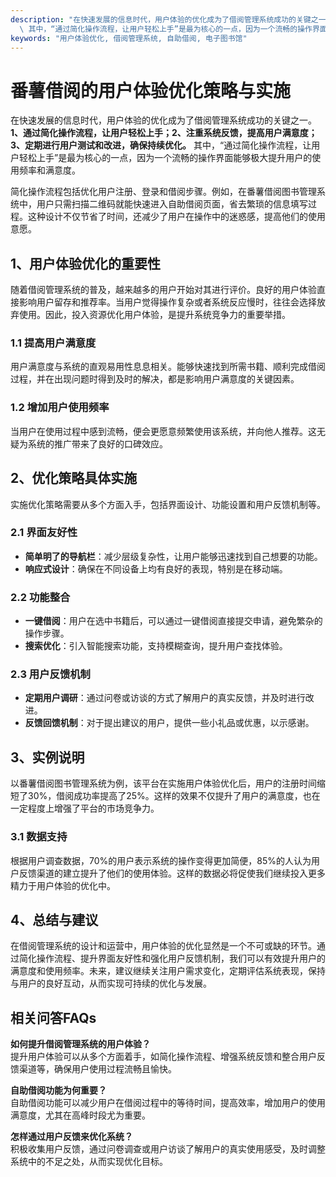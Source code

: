 ```yaml
---
description: "在快速发展的信息时代，用户体验的优化成为了借阅管理系统成功的关键之一。**1、通过简化操作流程，让用户轻松上手；2、注重系统反馈，提高用户满意度；3、定期进行用户测试和改进，确保持续优化。**\
  \ 其中，“通过简化操作流程，让用户轻松上手”是最为核心的一点，因为一个流畅的操作界面能够极大提升用户的使用频率和满意度。"
keywords: "用户体验优化, 借阅管理系统, 自助借阅, 电子图书馆"
---
```

# 番薯借阅的用户体验优化策略与实施

在快速发展的信息时代，用户体验的优化成为了借阅管理系统成功的关键之一。**1、通过简化操作流程，让用户轻松上手；2、注重系统反馈，提高用户满意度；3、定期进行用户测试和改进，确保持续优化。** 其中，“通过简化操作流程，让用户轻松上手”是最为核心的一点，因为一个流畅的操作界面能够极大提升用户的使用频率和满意度。

简化操作流程包括优化用户注册、登录和借阅步骤。例如，在番薯借阅图书管理系统中，用户只需扫描二维码就能快速进入自助借阅页面，省去繁琐的信息填写过程。这种设计不仅节省了时间，还减少了用户在操作中的迷惑感，提高他们的使用意愿。

## 1、用户体验优化的重要性

随着借阅管理系统的普及，越来越多的用户开始对其进行评价。良好的用户体验直接影响用户留存和推荐率。当用户觉得操作复杂或者系统反应慢时，往往会选择放弃使用。因此，投入资源优化用户体验，是提升系统竞争力的重要举措。

### 1.1 提高用户满意度

用户满意度与系统的直观易用性息息相关。能够快速找到所需书籍、顺利完成借阅过程，并在出现问题时得到及时的解决，都是影响用户满意度的关键因素。 

### 1.2 增加用户使用频率

当用户在使用过程中感到流畅，便会更愿意频繁使用该系统，并向他人推荐。这无疑为系统的推广带来了良好的口碑效应。

## 2、优化策略具体实施

实施优化策略需要从多个方面入手，包括界面设计、功能设置和用户反馈机制等。

### 2.1 界面友好性

- **简单明了的导航栏**：减少层级复杂性，让用户能够迅速找到自己想要的功能。
- **响应式设计**：确保在不同设备上均有良好的表现，特别是在移动端。

### 2.2 功能整合

- **一键借阅**：用户在选中书籍后，可以通过一键借阅直接提交申请，避免繁杂的操作步骤。
- **搜索优化**：引入智能搜索功能，支持模糊查询，提升用户查找体验。

### 2.3 用户反馈机制

- **定期用户调研**：通过问卷或访谈的方式了解用户的真实反馈，并及时进行改进。
- **反馈回馈机制**：对于提出建议的用户，提供一些小礼品或优惠，以示感谢。

## 3、实例说明

以番薯借阅图书管理系统为例，该平台在实施用户体验优化后，用户的注册时间缩短了30%，借阅成功率提高了25%。这样的效果不仅提升了用户的满意度，也在一定程度上增强了平台的市场竞争力。

### 3.1 数据支持

根据用户调查数据，70%的用户表示系统的操作变得更加简便，85%的人认为用户反馈渠道的建立提升了他们的使用体验。这样的数据必将促使我们继续投入更多精力于用户体验的优化中。

## 4、总结与建议

在借阅管理系统的设计和运营中，用户体验的优化显然是一个不可或缺的环节。通过简化操作流程、提升界面友好性和强化用户反馈机制，我们可以有效提升用户的满意度和使用频率。未来，建议继续关注用户需求变化，定期评估系统表现，保持与用户的良好互动，从而实现可持续的优化与发展。

## 相关问答FAQs

**如何提升借阅管理系统的用户体验？**  
提升用户体验可以从多个方面着手，如简化操作流程、增强系统反馈和整合用户反馈渠道等，确保用户使用过程流畅且愉快。

**自助借阅功能为何重要？**  
自助借阅功能可以减少用户在借阅过程中的等待时间，提高效率，增加用户的使用满意度，尤其在高峰时段尤为重要。

**怎样通过用户反馈来优化系统？**  
积极收集用户反馈，通过问卷调查或用户访谈了解用户的真实使用感受，及时调整系统中的不足之处，从而实现优化目标。
